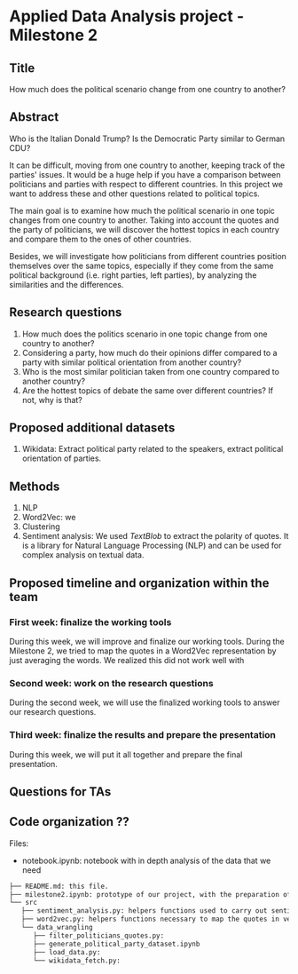 # Applied Data Analysis project - Milestone 2

## Title
How much does the political scenario change from one country to another?

## Abstract
Who is the Italian Donald Trump? Is the Democratic Party similar to German CDU?

It can be difficult, moving from one country to another, keeping track of the parties' issues. It would be a huge help if you have a comparison between politicians and parties with respect to different countries. 
In this project we want to address these and other questions related to political topics. 

The main goal is to examine how much the political scenario in one topic changes from one country to another. 
Taking into account the quotes and the party of politicians, we will discover the hottest topics in each country and compare them to the ones of other countries.

Besides, we will investigate how politicians from different countries position themselves over the same topics, especially if they come from the same political background (i.e. right parties, left parties), by analyzing the similarities and the differences.

## Research questions 
1. How much does the politics scenario in one topic change from one country to another?
2. Considering a party, how much do their opinions differ compared to a party with similar political 
   orientation from another country?
3. Who is the most similar politician taken from one country compared to another country?
4. Are the hottest topics of debate the same over different countries? If not, why is that?

## Proposed additional datasets
1. Wikidata: Extract political party related to the speakers, extract political orientation of parties.


## Methods 
1. NLP
2. Word2Vec: we 
3. Clustering
4. Sentiment analysis: We used *TextBlob* to extract the polarity of quotes. It is a library for Natural Language Processing (NLP) and can be used for complex analysis on textual data.


## Proposed timeline and organization within the team

### First week: finalize the working tools
During this week, we will improve and finalize our working tools.
During the Milestone 2, we tried to map the quotes in a Word2Vec representation by just averaging the words. 
We realized this did not work well with 

### Second week: work on the research questions
During the second week, we will use the finalized working tools to answer our research questions.

### Third week: finalize the results and prepare the presentation
During this week, we will put it all together and prepare the final presentation.

## Questions for TAs

## Code organization ?? 
Files:
* notebook.ipynb: notebook with in depth analysis of the data that we need

```markdown
├── README.md: this file.
├── milestone2.ipynb: prototype of our project, with the preparation of the politicians dataset, the clustering and the sentiment analysis.
└── src
   ├── sentiment_analysis.py: helpers functions used to carry out sentiment anaylsis.
   ├── word2vec.py: helpers functions necessary to map the quotes in vector representation.
   └── data_wrangling
      ├── filter_politicians_quotes.py: 
      ├── generate_political_party_dataset.ipynb
      ├── load_data.py:
      └── wikidata_fetch.py:
```
